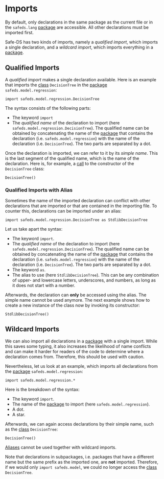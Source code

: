 # Imports

By default, only declarations in the same package as the current file or in the `safeds.lang` [package][packages] are accessible. All other declarations must be imported first.

Safe-DS has two kinds of imports, namely a _qualified import_, which imports a single declaration, and a _wildcard import_, which imports everything in a [package][packages].

## Qualified Imports

A _qualified import_ makes a single declaration available. Here is an example that imports the [class][classes] `DecisionTree` in the [package][packages] `safeds.model.regression`:

```
import safeds.model.regression.DecisionTree
```

The syntax consists of the following parts:
* The keyword `import`
* The _qualified name_ of the declaration to import (here `safeds.model.regression.DecisionTree`). The qualified name can be obtained by concatenating the name of the [package][packages] that contains the declaration (i.e. `safeds.model.regression`) with the name of the declaration (i.e. `DecisionTree`). The two parts are separated by a dot.

Once the declaration is imported, we can refer to it by its _simple name_. This is the last segment of the qualified name, which is the name of the declaration. Here is, for example, a [call][calls] to the constructor of the `DecisionTree` class:

```
DecisionTree()
```

### Qualified Imports with Alias

Sometimes the name of the imported declaration can conflict with other declarations that are imported or that are contained in the importing file. To counter this, declarations can be imported under an alias:

```
import safeds.model.regression.DecisionTree as StdlibDecisionTree
```

Let us take apart the syntax:
* The keyword `import`.
* The _qualified name_ of the declaration to import (here `safeds.model.regression.DecisionTree`). The qualified name can be obtained by concatenating the name of the [package][packages] that contains the declaration (i.e. `safeds.model.regression`) with the name of the declaration (i.e. `DecisionTree`). The two parts are separated by a dot.
* The keyword `as`.
* The alias to use (here `StdlibDecisionTree`). This can be any combination of upper- and lowercase letters, underscores, and numbers, as long as it does not start with a number.

Afterwards, the declaration can **only** be accessed using the alias. The simple name cannot be used anymore. The next example shows how to create a new instance of the class now by invoking its constructor:

```
StdlibDecisionTree()
```

## Wildcard Imports

We can also import all declarations in a [package][packages] with a single import. While this saves some typing, it also increases the likelihood of name conflicts and can make it harder for readers of the code to determine where a declaration comes from. Therefore, this should be used with caution.

Nevertheless, let us look at an example, which imports all declarations from the [package][packages] `safeds.model.regression`:

```
import safeds.model.regression.*
```

Here is the breakdown of the syntax:
* The keyword `import`.
* The name of the [package][packages] to import (here `safeds.model.regression`).
* A dot.
* A star.

Afterwards, we can again access declarations by their simple name, such as the [class][classes] `DecisionTree`:

```
DecisionTree()
```

[Aliases](#qualified-imports-with-alias) cannot be used together with wildcard imports.

Note that declarations in subpackages, i.e. packages that have a different name but the same prefix as the imported one, are **not** imported. Therefore, if we would only `import safeds.model`, we could no longer access the [class][classes] `DecisionTree`.



[stub-language]: ../stub-language/README.md
[classes]: ../stub-language/classes.md
[packages]: ./packages.md
[calls]: ../workflow-language/expressions.md#calls
